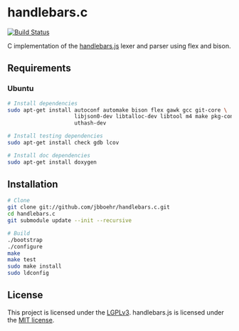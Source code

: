 # handlebars.c

[![Build Status](https://travis-ci.org/jbboehr/handlebars.c.svg?branch=master)](https://travis-ci.org/jbboehr/handlebars.c)

C implementation of the [handlebars.js](https://github.com/wycats/handlebars.js/)
lexer and parser using flex and bison.


## Requirements

### Ubuntu

```bash
# Install dependencies
sudo apt-get install autoconf automake bison flex gawk gcc git-core \
                     libjson0-dev libtalloc-dev libtool m4 make pkg-config \
                     uthash-dev

# Install testing dependencies
sudo apt-get install check gdb lcov

# Install doc dependencies
sudo apt-get install doxygen
```


## Installation

```bash
# Clone
git clone git://github.com/jbboehr/handlebars.c.git
cd handlebars.c
git submodule update --init --recursive

# Build
./bootstrap
./configure
make
make test
sudo make install
sudo ldconfig
```


## License

This project is licensed under the [LGPLv3](http://www.gnu.org/licenses/lgpl-3.0.txt).
handlebars.js is licensed under the [MIT license](http://opensource.org/licenses/MIT).

